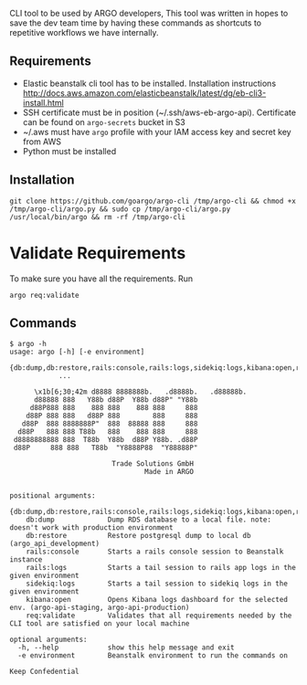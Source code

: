 CLI tool to be used by ARGO developers, This tool was written in hopes to save the dev team time by having these
commands as shortcuts to repetitive workflows we have internally.

## Requirements
- Elastic beanstalk cli tool has to be installed. Installation instructions http://docs.aws.amazon.com/elasticbeanstalk/latest/dg/eb-cli3-install.html
- SSH certificate must be in position (~/.ssh/aws-eb-argo-api). Certificate can be found on `argo-secrets` bucket in S3
- ~/.aws must have `argo` profile with your IAM access key and secret key from AWS
- Python must be installed

## Installation
```
git clone https://github.com/goargo/argo-cli /tmp/argo-cli && chmod +x /tmp/argo-cli/argo.py && sudo cp /tmp/argo-cli/argo.py /usr/local/bin/argo && rm -rf /tmp/argo-cli
```

# Validate Requirements
To make sure you have all the requirements. Run
```
argo req:validate
```

## Commands
```
$ argo -h
usage: argo [-h] [-e environment]
            {db:dump,db:restore,rails:console,rails:logs,sidekiq:logs,kibana:open,req:validate}
            ...

      \x1b[6;30;42m d8888 8888888b.   .d8888b.   .d88888b.
      d88888 888   Y88b d88P  Y88b d88P" "Y88b
     d88P888 888    888 888    888 888     888
    d88P 888 888   d88P 888        888     888
   d88P  888 8888888P"  888  88888 888     888
  d88P   888 888 T88b   888    888 888     888
 d8888888888 888  T88b  Y88b  d88P Y88b. .d88P
 d88P     888 888   T88b  "Y8888P88  "Y88888P"

                         Trade Solutions GmbH
                                 Made in ARGO


positional arguments:
  {db:dump,db:restore,rails:console,rails:logs,sidekiq:logs,kibana:open,req:validate}
    db:dump             Dump RDS database to a local file. note: doesn't work with production environment
    db:restore          Restore postgresql dump to local db (argo_api_development)
    rails:console       Starts a rails console session to Beanstalk instance
    rails:logs          Starts a tail session to rails app logs in the given environment
    sidekiq:logs        Starts a tail session to sidekiq logs in the given environment
    kibana:open         Opens Kibana logs dashboard for the selected env. (argo-api-staging, argo-api-production)
    req:validate        Validates that all requirements needed by the CLI tool are satisfied on your local machine

optional arguments:
  -h, --help            show this help message and exit
  -e environment        Beanstalk environment to run the commands on

Keep Confedential
```
